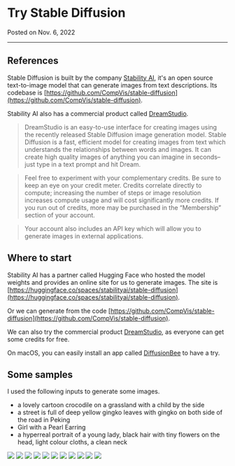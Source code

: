 # Try Stable Diffusion

Posted on Nov. 6, 2022

---

## References

Stable Diffusion is built by the company [Stability AI](https://stability.ai/), it's an open source text-to-image model
that can generate images from text descriptions. Its codebase is [https://github.com/CompVis/stable-diffusion](https://github.com/CompVis/stable-diffusion).

Stability AI also has a commercial product called [DreamStudio](https://beta.dreamstudio.ai).

> DreamStudio is an easy-to-use interface for creating images using the recently released Stable Diffusion image generation model. Stable Diffusion is a fast, efficient model for creating images from text which understands the relationships between words and images. It can create high quality images of anything you can imagine in seconds–just type in a text prompt and hit Dream.

> Feel free to experiment with your complementary credits. Be sure to keep an eye on your credit meter. Credits correlate directly to compute; increasing the number of steps or image resolution increases compute usage and will cost significantly more credits. If you run out of credits, more may be purchased in the “Membership” section of your account.

> Your account also includes an API key which will allow you to generate images in external applications.

## Where to start

Stability AI has a partner called Hugging Face who hosted the model weights and provides an online site for us to generate
images. The site is [https://huggingface.co/spaces/stabilityai/stable-diffusion](https://huggingface.co/spaces/stabilityai/stable-diffusion).

Or we can generate from the code [https://github.com/CompVis/stable-diffusion](https://github.com/CompVis/stable-diffusion).

We can also try the commercial product [DreamStudio](https://beta.dreamstudio.ai), as everyone can get some credits for free.

On macOS, you can easily install an app called [DiffusionBee](https://diffusionbee.com/) to have a try.

## Some samples

I used the following inputs to generate some images.

- a lovely cartoon crocodile on a grassland with a child by the side
- a street is full of deep yellow gingko leaves with gingko on both side of the road in Peking
- Girl with a Pearl Earring
- a hyperreal portrait of a young lady, black hair with tiny flowers on the head, light colour cloths, a clean neck

![](../resources/img/sd-crocodile-1.png)
![](../resources/img/sd-crocodile-2.png)
![](../resources/img/sd-crocodile-3.jpeg)
![](../resources/img/sd-gingko-1.jpeg)
![](../resources/img/sd-gingko-2.jpeg)
![](../resources/img/sd-gingko-3.jpeg)
![](../resources/img/sd-girl-1.jpeg)
![](../resources/img/sd-lady-1.png)
![](../resources/img/sd-lady-2.png)
![](../resources/img/sd-lady-3.png)
![](../resources/img/sd-lady-4.png)


